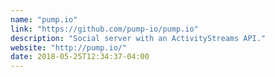 ```yaml
---
name: "pump.io"
link: "https://github.com/pump-io/pump.io"
description: "Social server with an ActivityStreams API."
website: "http://pump.io/"
date: 2018-05-25T12:34:37-04:00
---
```

